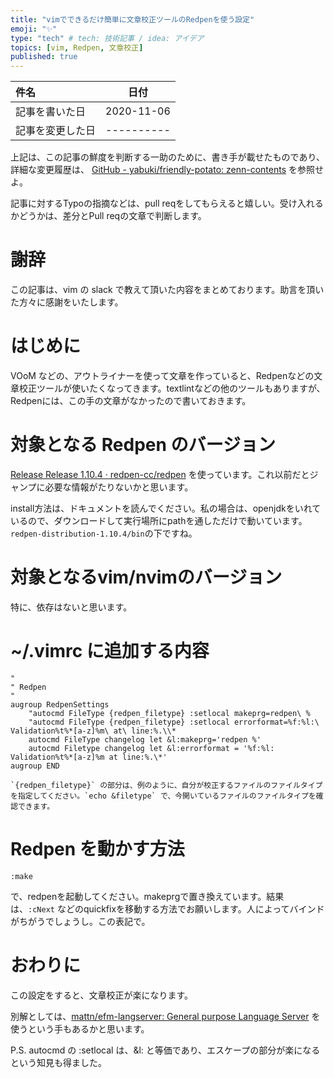 ```yaml
---
title: "vimでできるだけ簡単に文章校正ツールのRedpenを使う設定"
emoji: "✨"
type: "tech" # tech: 技術記事 / idea: アイデア
topics: [vim, Redpen, 文章校正]
published: true
---
```


|     件名       |   日付   |
|:----           |:----:|
|記事を書いた日  |2020-11-06|
|記事を変更した日|----------|

上記は、この記事の鮮度を判断する一助のために、書き手が載せたものであり、詳細な変更履歴は、 [GitHub - yabuki/friendly-potato: zenn-contents](https://github.com/yabuki/friendly-potato) を参照せよ。

記事に対するTypoの指摘などは、pull reqをしてもらえると嬉しい。受け入れるかどうかは、差分とPull reqの文章で判断します。

# 謝辞

この記事は、vim の slack で教えて頂いた内容をまとめております。助言を頂いた方々に感謝をいたします。

# はじめに

VOoM などの、アウトライナーを使って文章を作っていると、Redpenなどの文章校正ツールが使いたくなってきます。textlintなどの他のツールもありますが、
Redpenには、この手の文章がなかったので書いておきます。

# 対象となる Redpen のバージョン

[Release Release 1.10.4 · redpen-cc/redpen](https://github.com/redpen-cc/redpen/releases/tag/redpen-1.10.4) を使っています。これ以前だとジャンプに必要な情報がたりないかと思います。

install方法は、ドキュメントを読んでください。私の場合は、openjdkをいれているので、ダウンロードして実行場所にpathを通しただけで動いています。`redpen-distribution-1.10.4/bin`の下ですね。

# 対象となるvim/nvimのバージョン

特に、依存はないと思います。

# ~/.vimrc に追加する内容

```
"
" Redpen
"
augroup RedpenSettings
    "autocmd FileType {redpen_filetype} :setlocal makeprg=redpen\ %
    "autocmd FileType {redpen_filetype} :setlocal errorformat=%f:%l:\ Validation%t%*[a-z]%m\ at\ line:%.\\*
    autocmd FileType changelog let &l:makeprg='redpen %'
    autocmd Filetype changelog let &l:errorformat = '%f:%l: Validation%t%*[a-z]%m at line:%.\*'
augroup END

`{redpen_filetype}` の部分は、例のように、自分が校正するファイルのファイルタイプを指定してください。`echo &filetype` で、今開いているファイルのファイルタイプを確認できます。

```

# Redpen を動かす方法

`:make`

 で、redpenを起動してください。makeprgで置き換えています。結果は、`:cNext` などのquickfixを移動する方法でお願いします。人によってバインドがちがうでしょうし。この表記で。

# おわりに

この設定をすると、文章校正が楽になります。


別解としては、[mattn/efm-langserver: General purpose Language Server](https://github.com/mattn/efm-langserver) を使うという手もあるかと思います。

P.S. autocmd の :setlocal は、&l: と等価であり、エスケープの部分が楽になるという知見も得ました。
